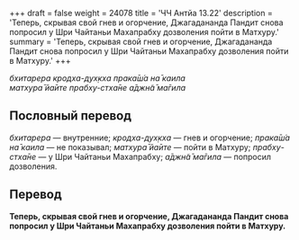 +++
draft = false
weight = 24078
title = 'ЧЧ Антйа 13.22'
description = 'Теперь, скрывая свой гнев и огорчение, Джагадананда Пандит снова попросил у Шри Чайтаньи Махапрабху дозволения пойти в Матхуру.'
summary = 'Теперь, скрывая свой гнев и огорчение, Джагадананда Пандит снова попросил у Шри Чайтаньи Махапрабху дозволения пойти в Матхуру.'
+++

_бхитарера кродха-дух̣кха прака̄ш́а на̄ каила  
матхура̄ йа̄ите прабху-стха̄не а̄джн̃а̄ ма̄гила_

## Пословный перевод

_бхитарера_ — внутренние; _кродха_\-_дух̣кха_ — гнев и огорчение; _прака̄ш́а_ _на̄_ _каила_ — не показывал; _матхура̄_ _йа̄ите_ — пойти в Матхуру; _прабху_\-_стха̄не_ — у Шри Чайтаньи Махапрабху; _а̄джн̃а̄_ _ма̄гила_ — попросил дозволения.

## Перевод

**Теперь, скрывая свой гнев и огорчение, Джагадананда Пандит снова попросил у Шри Чайтаньи Махапрабху дозволения пойти в Матхуру.**
